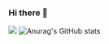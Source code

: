 ### Hi there 👋

<!--
**Ehlesweet/Ehlesweet** is a ✨ _special_ ✨ repository because its `README.md` (this file) appears on your GitHub profile.

Here are some ideas to get you started:

- 🔭 I’m currently working on ...Korea
- 🌱 I’m currently learning ...
- 👯 I’m looking to collaborate on ...
- 🤔 I’m looking for help with ...
- 💬 Ask me about ...
- 📫 How to reach me: ...
- 😄 Pronouns: ... 
- ⚡ Fun fact: ...
-->
<a href="https://www.facebook.com/" target="_blank"><img src="https://img.shields.io/badge/facebook-1877f2?style=flat&logo=1877f2&logoColor=1877f2"/></a>
![Anurag's GitHub stats](https://github-readme-stats.vercel.app/api?username=Ehlesweet&show_icons=true&theme=radical)
